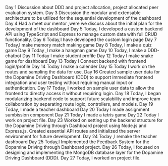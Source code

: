 Day 1
Discussion about DDD and project allocation, project allocated peer evaluation system.
Day 3
Discussion the modular and extensable architecture to be utilized for the sequential development of the dashboard
Day 4
Had a meet our mentor ,were we discuss about the initial plan for the development of the dashboard
Day 5 
Today, I developed a custom backend API using TypeScript and Express to manage custom data with full CRUD functionality.
Day 6
Today,I have developed the custom login page
 Day 7 
 Today,I make memory match making game
Day 8
Today, I make a quiz game
Day 9 
Today ,I make a hangman game
Day 10
Today, I make a DDD-chatbot
Day 11
Today I make student profile
Day 12
Today I make snake game for dashboard
Day 13
Today I Connect backend with frontend login/profile
Day 14 
Today I make a calender
Day 15
Today I work on the routes and sampling the data for use.
Day 16
Created sample user data for the Dopamine Driving Dashboard (DDD) to support immediate frontend integration and user testing without requiring manual input or authentication.
Day 17
Today, I worked on sample user data to allow the frontend to directly access it without requiring login.
Day 18
Today, I began modularizing backend code to support future scalability and improve team collaboration by separating route logic, controllers, and models.
 Day 19 
 Today, I made a teacher dashboard
 Day 20
Today I made assignment sumbission component
Day 21
Today I made a tetris game
Day 22
Today I work on project file.
Day 23
Worked on setting up the backend structure for the Dopamine Driving through Dashboard project using Node.js and Express.js.
Created essential API routes and initialized the server environment for future development.
Day 24 
Today ,I remake the teacher dashboard
Day 25
Today,I  Implemented the Feedback System for the Dopamine Driving through Dashboard project.
Day 26
Today, I focused on designing and implementing the MongoDB database layer for the Dopamine Driving Dashboard (DDD).
Day 27 
Today, I worked on project file.
